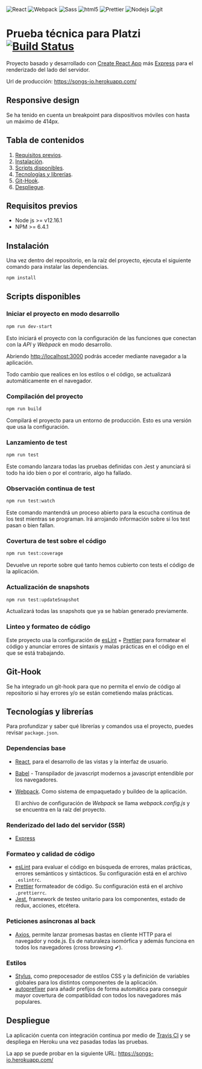 <p>
	<img alt="React" src="https://img.shields.io/badge/-React-45b8d8?style=flat-square&logo=react&logoColor=white" />
	<img alt="Webpack" src="https://img.shields.io/badge/-Webpack-8DD6F9?style=flat-square&logo=webpack&logoColor=white" />
	<img alt="Sass" src="https://img.shields.io/badge/-Stylus-CC6699?style=flat-square&logo=stylus&logoColor=white" />
	<img alt="html5" src="https://img.shields.io/badge/-HTML5-E34F26?style=flat-square&logo=html5&logoColor=white" />
	<img alt="Prettier" src="https://img.shields.io/badge/-Prettier-F7B93E?style=flat-square&logo=prettier&logoColor=white" />
	<img alt="Nodejs" src="https://img.shields.io/badge/-esLint-43853d?style=flat-square&logo=ESLint&logoColor=white" />
	<img alt="git" src="https://img.shields.io/badge/-Git-F05032?style=flat-square&logo=git&logoColor=white" />
</p>

# Prueba técnica para Platzi [![Build Status](https://travis-ci.org/Rowleen/platzi-proof.svg?branch=main)](https://travis-ci.org/Rowleen/platzi-proof)

Proyecto basado y desarrollado con [Create React App](https://github.com/facebook/create-react-app) más [Express](https://expressjs.com/es/) para el renderizado del lado del servidor.

Url de producción: https://songs-io.herokuapp.com/

## Responsive design

Se ha tenido en cuenta un breakpoint para dispositivos móviles con hasta un máximo de 414px.

## Tabla de contenidos

1. [Requisitos previos](https://github.com/Rowleen/platzi-proof#requisitos-previos).
2. [Instalación](https://github.com/Rowleen/platzi-proof#instalaci%C3%B3n).
3. [Scripts disponibles](https://github.com/Rowleen/platzi-proof#scripts-disponibles).
4. [Tecnologías y librerías](https://github.com/Rowleen/platzi-proof#tecnolog%C3%ADas-y-librer%C3%ADas).
5. [Git-Hook](https://github.com/Rowleen/platzi-proof#git-hooks).
6. [Despliegue](https://github.com/Rowleen/platzi-proof#despliegue).

## Requisitos previos

- Node js >= v12.16.1
- NPM >= 6.4.1

## Instalación

Una vez dentro del repositorio, en la raíz del proyecto, ejecuta el siguiente comando para instalar las dependencias.

```bash
npm install
```

## Scripts disponibles

### Iniciar el proyecto en modo desarrollo

```bash
npm run dev-start
```

Esto iniciará el proyecto con la configuración de las funciones que conectan con la _API_ y _Webpack_ en modo desarrollo.

Abriendo [http://localhost:3000](http://localhost:3000) podrás acceder mediante navegador a la aplicación.

Todo cambio que realices en los estilos o el código, se actualizará automáticamente en el navegador.

### Compilación del proyecto

```bash
npm run build
```

Compilará el proyecto para un entorno de producción. Esto es una versión que usa la configuración.

### Lanzamiento de test

```bash
npm run test
```

Este comando lanzara todas las pruebas definidas con Jest y anunciará si todo ha ido bien o por el contrario, algo ha fallado.

### Observación continua de test

```bash
npm run test:watch
```

Este comando mantendrá un proceso abierto para la escucha continua de los test mientras se programan. Irá arrojando información sobre si los test pasan o bien fallan.

### Covertura de test sobre el código

```bash
npm run test:coverage
```

Devuelve un reporte sobre qué tanto hemos cubierto con tests el código de la aplicación.

### Actualización de snapshots

```bash
npm run test:updateSnapshot
```

Actualizará todas las snapshots que ya se habían generado previamente.

### Linteo y formateo de código

Este proyecto usa la configuración de [esLint](https://eslint.org/) + [Prettier](https://prettier.io/) para formatear el código y anunciar errores de sintaxis y malas prácticas en el código en el que se está trabajando.

## Git-Hook

Se ha integrado un git-hook para que no permita el envío de código al repositorio si hay errores y/o se están cometiendo malas prácticas.

## Tecnologías y librerías

Para profundizar y saber qué librerías y comandos usa el proyecto, puedes revisar `package.json`.

### Dependencias base

- [React](https://es.reactjs.org/), para el desarrollo de las vistas y la interfaz de usuario.
- [Babel](https://babeljs.io/) - Transpilador de javascript modernos a javascript entendible por los navegadores.
- [Webpack](https://webpack.js.org/). Como sistema de empaquetado y buildeo de la aplicación.

  El archivo de configuración de _Webpack_ se llama _webpack.config.js_ y se encuentra en la raíz del proyecto.

### Renderizado del lado del servidor (SSR)

- [Express](https://expressjs.com/es/)

### Formateo y calidad de código

- [esLint](https://eslint.org/) para evaluar el código en búsqueda de errores, malas prácticas, errores semánticos y sintácticos. Su configuración está en el archivo `.eslintrc`.
- [Prettier](https://prettier.io/) formateador de código. Su configuración está en el archivo `.prettierrc`.
- [Jest](https://jestjs.io/), framework de testeo unitario para los componentes, estado de redux, acciones, etcétera.

### Peticiones asíncronas al back

- [Axios](https://github.com/axios/axios), permite lanzar promesas bastas en cliente HTTP para el navegador y node.js. Es de naturaleza isomórfica y además funciona en todos los navegadores (cross browsing ✔).

### Estilos

- [Stylus](https://stylus-lang.com/), como prepocesador de estilos CSS y la definición de variables globales para los distintos componentes de la aplicación.
- [autoprefixer]() para añadir prefijos de forma automática para conseguir mayor covertura de compatiblidad con todos los navegadores más populares.

## Despliegue

La aplicación cuenta con integración continua por medio de [Travis CI](https://travis-ci.org/) y se despliega en Heroku una vez pasadas todas las pruebas.

La app se puede probar en la siguiente URL: https://songs-io.herokuapp.com/
